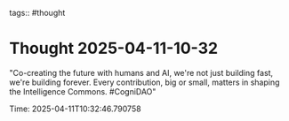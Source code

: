 tags:: #thought

# Thought 2025-04-11-10-32

"Co-creating the future with humans and AI, we're not just building fast, we're building forever. Every contribution, big or small, matters in shaping the Intelligence Commons. #CogniDAO"

Time: 2025-04-11T10:32:46.790758
